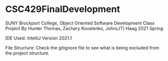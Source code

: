 # CSC429FinalDevelopment
SUNY Brockport College,
Object Oriented Software Development Class Project By Hunter Thomas, Zachary Kovalenko, John(JT) Haag
2021 Spring

IDE Used: IntelliJ Version 2021.1

File Structure:
Check the gitignore file to see what is being excluded from the project structure.


